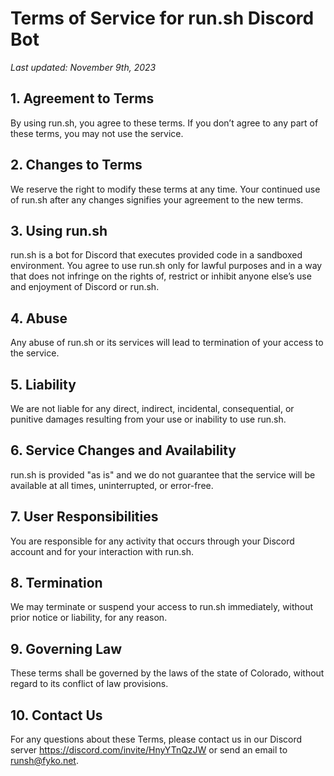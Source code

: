 # Terms of Service for run.sh Discord Bot

_Last updated: November 9th, 2023_

## 1. Agreement to Terms

By using run.sh, you agree to these terms. If you don’t agree to any part of these terms, you may not use the service.

## 2. Changes to Terms

We reserve the right to modify these terms at any time. Your continued use of run.sh after any changes signifies your agreement to the new terms.

## 3. Using run.sh

run.sh is a bot for Discord that executes provided code in a sandboxed environment. You agree to use run.sh only for lawful purposes and in a way that does not infringe on the rights of, restrict or inhibit anyone else’s use and enjoyment of Discord or run.sh.

## 4. Abuse

Any abuse of run.sh or its services will lead to termination of your access to the service.

## 5. Liability

We are not liable for any direct, indirect, incidental, consequential, or punitive damages resulting from your use or inability to use run.sh.

## 6. Service Changes and Availability

run.sh is provided "as is" and we do not guarantee that the service will be available at all times, uninterrupted, or error-free.

## 7. User Responsibilities

You are responsible for any activity that occurs through your Discord account and for your interaction with run.sh.

## 8. Termination

We may terminate or suspend your access to run.sh immediately, without prior notice or liability, for any reason.

## 9. Governing Law

These terms shall be governed by the laws of the state of Colorado, without regard to its conflict of law provisions.

## 10. Contact Us

For any questions about these Terms, please contact us in our Discord server https://discord.com/invite/HnyYTnQzJW or send an email to runsh@fyko.net.
